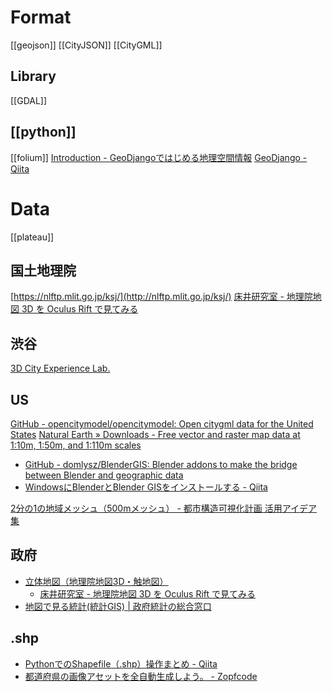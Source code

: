 # Format
[[geojson]]
[[CityJSON]]
[[CityGML]]

## Library
[[GDAL]]

## [[python]]
[[folium]]
[Introduction - GeoDjangoではじめる地理空間情報](https://homata.gitbook.io/geodjango/)
[GeoDjango - Qiita](https://qiita.com/tags/geodjango)


# Data
[[plateau]]

## 国土地理院
[https://nlftp.mlit.go.jp/ksj/](http://nlftp.mlit.go.jp/ksj/)
[床井研究室 - 地理院地図 3D を Oculus Rift で見てみる](https://marina.sys.wakayama-u.ac.jp/~tokoi/?date=20140907)

## 渋谷
[3D City Experience Lab.](https://3dcel.com/)

## US
[GitHub - opencitymodel/opencitymodel: Open citygml data for the United States](https://github.com/opencitymodel/opencitymodel)
[Natural Earth » Downloads - Free vector and raster map data at 1:10m, 1:50m, and 1:110m scales](http://www.naturalearthdata.com/downloads/)

- [GitHub - domlysz/BlenderGIS: Blender addons to make the bridge between Blender and geographic data](https://github.com/domlysz/BlenderGIS)
- [WindowsにBlenderとBlender GISをインストールする - Qiita](https://qiita.com/warenashi/items/61fce7baf2af13d09420)

[2分の1の地域メッシュ（500mメッシュ） - 都市構造可視化計画 活用アイデア集](https://minna.mieruka.city/halfarea-mesh/)

## 政府
- [立体地図（地理院地図3D・触地図）](http://cyberjapandata.gsi.go.jp/3d/index.html)
	- [床井研究室 - 地理院地図 3D を Oculus Rift で見てみる](http://marina.sys.wakayama-u.ac.jp/~tokoi/?date=20140907)
- [地図で見る統計(統計GIS) | 政府統計の総合窓口](https://www.e-stat.go.jp/gis)

## .shp
- [PythonでのShapefile（.shp）操作まとめ - Qiita](https://qiita.com/c60evaporator/items/78b4148bac6afa4844f9)
- [都道府県の画像アセットを全自動生成しよう。 - Zopfcode](http://www.zopfco.de/entry/2016/12/22/002947)
